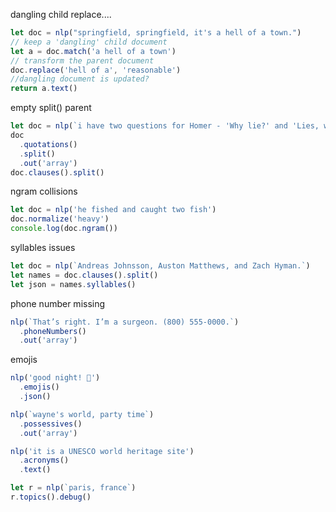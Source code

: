 dangling child replace....

```js
let doc = nlp("springfield, springfield, it's a hell of a town.")
// keep a 'dangling' child document
let a = doc.match('a hell of a town')
// transform the parent document
doc.replace('hell of a', 'reasonable')
//dangling document is updated?
return a.text()
```

empty split() parent

```js
let doc = nlp(`i have two questions for Homer - 'Why lie?' and 'Lies, why?'`)
doc
  .quotations()
  .split()
  .out('array')
doc.clauses().split()
```

ngram collisions

```js
let doc = nlp('he fished and caught two fish')
doc.normalize('heavy')
console.log(doc.ngram())
```

syllables issues

```js
let doc = nlp(`Andreas Johnsson, Auston Matthews, and Zach Hyman.`)
let names = doc.clauses().split()
let json = names.syllables()
```

phone number missing

```js
nlp(`That’s right. I’m a surgeon. (800) 555-0000.`)
  .phoneNumbers()
  .out('array')
```

emojis

```js
nlp('good night! 💋')
  .emojis()
  .json()
```

```js
nlp(`wayne's world, party time`)
  .possessives()
  .out('array')
```

```js
nlp('it is a UNESCO world heritage site')
  .acronyms()
  .text()
```

```js
let r = nlp(`paris, france`)
r.topics().debug()
```
